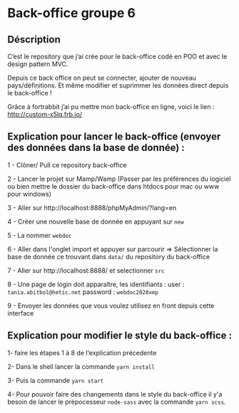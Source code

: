 # Back-office groupe 6

## Déscription
C’est le repository que j’ai crée pour le back-office codé en POO et avec le design pattern MVC.

Depuis ce back office on peut se connecter, ajouter de nouveau pays/définitions. Et même modifier et suprimmer les données direct depuis le back-office !

Grâce à fortrabbit j’ai pu mettre mon back-office en ligne, voici le lien : http://custom-x5lq.frb.io/

## Explication pour lancer le back-office (envoyer des données dans la base de donnée) :

1 - Clôner/ Pull ce repository back-office

2 - Lancer le projet sur Mamp/Wamp (Passer par les préférences du logiciel ou bien mettre le dossier du back-office dans htdocs pour mac ou www pour windows)

3 - Aller sur http://localhost:8888/phpMyAdmin/?lang=en

4 - Créer une nouvelle base de donnée en appuyant sur `new`

5 - La nommer `webdoc`

6 - Aller dans l'onglet import et appuyer sur parcourir => Sélectionner la base de donnée ce trouvant dans `data/` du repository du back-office

7 - Aller sur http://localhost:8888/ et selectionner `src`

8 - Une page de login doit apparaître, les identifiants :
user : `tania.abitbol@hetic.net`
password : `webdoc2020xmp`

9 - Envoyer les données que vous voulez utilisez en front depuis cette interface

## Explication pour modifier le style du back-office :

1- faire les étapes 1 à 8 de l'explication précedente

2- Dans le shell lancer la commande `yarn install`

3- Puis la commande `yarn start`

4- Pour pouvoir faire des changements dans le style du back-office il y'a besoin de lancer le prépocesseur `node-sass` avec la commande `yarn scss`.
